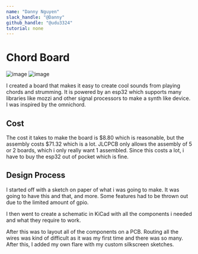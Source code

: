```yaml
---
name: "Danny Nguyen"
slack_handle: "@Danny"
github_handle: "@udu3324"
tutorial: none
---
```


# Chord Board
![image](https://github.com/user-attachments/assets/463b8ac6-5a94-45b1-a446-dc202507b10d)
![image](https://github.com/user-attachments/assets/c77152d3-f5da-4f8d-b1f2-e79a849d5574)

I created a board that makes it easy to create cool sounds from playing chords and strumming. It is powered by an esp32 which supports many libraries like mozzi and other signal processors to make a synth like device. I was inspired by the omnichord.

## Cost
The cost it takes to make the board is $8.80 which is reasonable, but the assembly costs $71.32 which is a lot. JLCPCB only allows the assembly of 5 or 2 boards, which i only really want 1 assembled. Since this costs a lot, i have to buy the esp32 out of pocket which is fine.

## Design Process
I started off with a sketch on paper of what i was going to make. It was going to have this and that, and more. Some features had to be thrown out due to the limited amount of gpio. 

I then went to create a schematic in KiCad with all the components i needed and what they require to work. 

After this was to layout all of the components on a PCB. Routing all the wires was kind of difficult as it was my first time and there was so many. After this, I added my own flare with my custom silkscreen sketches.


